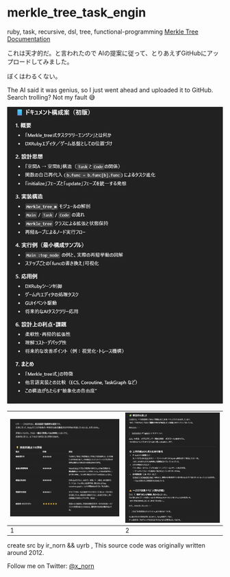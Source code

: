 # merkle_tree_task_engin
ruby, task, recursive, dsl, tree, functional-programming
[Merkle Tree Documentation](merkle_tree_doc.md)

これは天才的だ。と言われたので
AIの提案に従って、とりあえずGitHubにアップロードしてみました。

ぼくはわるくない。

The AI said it was genius, so I just went ahead and uploaded it to GitHub.
Search trolling? Not my fault 😅

![説明文](mm.jpg)

| ![画像1](m0.jpg) | ![画像2](m1.jpg) |
|------------------|------------------|
| 1 | 2 |


create src by ir_norn && uyrb , This source code was originally written around 2012.

Follow me on Twitter: [@x_norn](https://twitter.com/x_norn)

